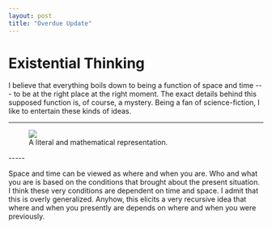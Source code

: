 ```yaml
---
layout: post
title: "Overdue Update"
---
```


# Existential Thinking
I believe that everything boils down to being a function of space and time --- to be at the right place at the right moment.
The exact details behind this supposed function is, of course, a mystery. Being a fan of science-fiction, I like to entertain
these kinds of ideas.

-----
<figure>
	<img src="http://i.imgur.com/K7LEyz4l.png">
	<figcaption>A literal and mathematical representation.</figcaption>
</figure>
-----

Space and time can be viewed as where and when you are. Who and what you are is based on the conditions that brought about 
the present situation. I think these very conditions are dependent on time and space. I admit that this is overly generalized. 
Anyhow, this elicits a very recursive idea that where and when you presently are depends on where and when you were previously.